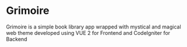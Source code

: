 # Grimoire
 Grimoire is a simple book library app wrapped with mystical and magical web theme developed using VUE 2 for Frontend and CodeIgniter for Backend
